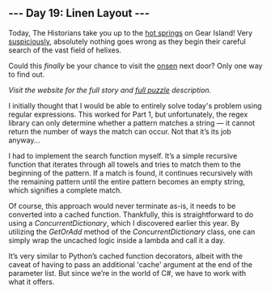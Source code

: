 ## --- Day 19: Linen Layout ---
Today, The Historians take you up to the [hot springs](/2023/day/12) on Gear Island! Very [suspiciously](https://www.youtube.com/watch?v=ekL881PJMjI), absolutely nothing goes wrong as they begin their careful search of the vast field of helixes.

Could this <em>finally</em> be your chance to visit the [onsen](https://en.wikipedia.org/wiki/Onsen) next door? Only one way to find out.

_Visit the website for the full story and [full puzzle](https://adventofcode.com/2024/day/19) description._

I initially thought that I would be able to entirely solve today's problem using regular expressions. This worked for Part 1, but unfortunately, the regex library can only determine whether a pattern matches a string — it cannot return the number of ways the match can occur. Not that it’s its job anyway...

I had to implement the search function myself. It’s a simple recursive function that iterates through all towels and tries to match them to the beginning of the pattern. If a match is found, it continues recursively with the remaining pattern until the entire pattern becomes an empty string, which signifies a complete match.

Of course, this approach would never terminate as-is, it needs to be converted into a cached function. Thankfully, this is straightforward to do using a _ConcurrentDictionary_, which I discovered earlier this year. By utilizing the _GetOrAdd_ method of 
the _ConcurrentDictionary_ class, one can simply wrap the uncached logic inside a lambda and call it a day. 

It’s very similar to Python’s cached function decorators, albeit with the caveat of having to pass an additional 'cache' argument at the end of the parameter list. But since we’re in the world of C#, we have to work with what it offers.
